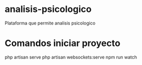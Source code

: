 # analisis-psicologico
Plataforma que permite analisis psicologico

# Comandos iniciar proyecto
php artisan serve
php artisan websockets:serve
npm run watch
